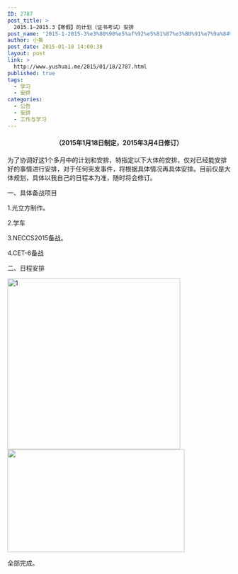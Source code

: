 ```yaml
---
ID: 2787
post_title: >
  2015.1—2015.3【寒假】的计划（证书考试）安排
post_name: '2015-1-2015-3%e3%80%90%e5%af%92%e5%81%87%e3%80%91%e7%9a%84%e8%ae%a1%e5%88%92%ef%bc%88%e8%af%81%e4%b9%a6%e8%80%83%e8%af%95%ef%bc%89%e5%ae%89%e6%8e%92'
author: 小奥
post_date: 2015-01-18 14:00:38
layout: post
link: >
  http://www.yushuai.me/2015/01/18/2787.html
published: true
tags:
  - 学习
  - 安排
categories:
  - 公告
  - 安排
  - 工作与学习
---
```

<h4 style="text-align: center;">（2015年1月18日制定，2015年3月4日修订）</h4>
为了协调好这1个多月中的计划和安排，特指定以下大体的安排，仅对已经能安排好的事情进行安排，对于任何突发事件，将根据具体情况再具体安排。目前仅是大体规划，具体以我自己的日程本为准，随时将会修订。

一、具体备战项目

1.光立方制作。

2.学车

3.NECCS2015备战。

4.CET-6备战
<!--more-->
二、日程安排

<img class="aligncenter  wp-image-2840" src="https://dqhplhzz2008-1251830035.cos.ap-guangzhou.myqcloud.com/wp-content/uploads/2015/01/1-242x240.jpg" alt="1" width="390" height="386" /> <img class="aligncenter wp-image-2845 size-medium" src="https://dqhplhzz2008-1251830035.cos.ap-guangzhou.myqcloud.com/wp-content/uploads/2015/01/20150223105-400x232.jpg" alt="" width="400" height="232" />

全部完成。